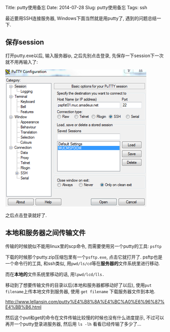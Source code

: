 Title: putty使用备忘
Date: 2014-07-28
Slug: putty使用备忘
Tags: ssh

最近要用SSH连接服务器, Windows下面当然就是用putty了, 遇到的问题总结一下. 

保存session
---------
打开putty.exe以后, 输入服务器ip, 之后先别点击登录, 先保存一下session下一次就不用再输入了: 

![](_images/putty使用备忘/pasted_image.png)

之后点击登录就好了. 

本地和服务器之间传输文件
------------
传输的时候貌似不能用linux里的scp命令, 而需要使用另一个putty的工具: ``psftp``

下载的时候那个putty.zip压缩包里有一个``psftp.exe``, 点击它就打开了. psftp也是一个命令行的工具, 和ssh类似, 用``pwd/ls/cd``等在**服务器的**文件系统里进行移动. 

而在**本地的**文件系统里移动的话, 用``lpwd/lcd/lls.``

移动到了想要传输文件的目录以后(本地和服务器都移动好了以后), 使用``put filename``上传本地文件到服务器, 使用 ``get filename`` 下载服务器文件到本地. 

<http://www.lellansin.com/putty%E4%B8%8A%E4%BC%A0%E6%96%87%E4%BB%B6.html>

然后这个put和get的命令在文件传输比较慢的时候也没有什么进度提示, 不过可以再开一个putty登录进服务器, 然后用 ``ls -lh`` 看看已经传输了多少了...
